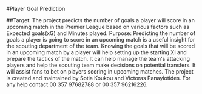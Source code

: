 #Player Goal Prediction

##Target:
The project predicts the number of goals a player will score in an upcoming match in the Premier League based on various factors such as Expected goals(xG) and Minutes played. 
Purpose:
Predicting the number of goals a player is going to score in an upcoming match is a useful insight for the scouting department of the team. 
Knowing the goals that will be scored in an upcoming match by a player will help setting up the starting XI and prepare the tactics of the match. 
It can help manage the team's attacking players and help the scouting team make decisions on potential transfers.
It will assist fans to bet on players scoring in upcoming matches.
The project is created and maintained by Sotia Koukou and Victoras Panayiotides. For any help contact 00 357 97682788 or 00 357 96216226.
 
